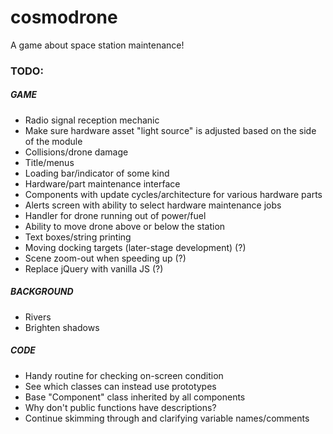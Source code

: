 # cosmodrone
A game about space station maintenance!

### TODO:

##### GAME
* Radio signal reception mechanic
* Make sure hardware asset "light source" is adjusted based on the side of the module
* Collisions/drone damage
* Title/menus
* Loading bar/indicator of some kind
* Hardware/part maintenance interface
* Components with update cycles/architecture for various hardware parts
* Alerts screen with ability to select hardware maintenance jobs
* Handler for drone running out of power/fuel
* Ability to move drone above or below the station
* Text boxes/string printing
* Moving docking targets (later-stage development) (?)
* Scene zoom-out when speeding up (?)
* Replace jQuery with vanilla JS (?)

##### BACKGROUND
* Rivers
* Brighten shadows

##### CODE
* Handy routine for checking on-screen condition
* See which classes can instead use prototypes
* Base "Component" class inherited by all components
* Why don't public functions have descriptions?
* Continue skimming through and clarifying variable names/comments